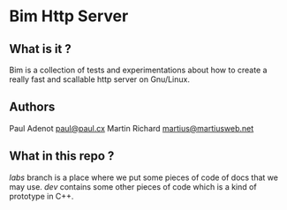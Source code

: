 # Bim Http Server #

## What is it ? ##

Bim is a collection of tests and experimentations about how to create a really
fast and scallable http server on Gnu/Linux.

## Authors ##

Paul Adenot <paul@paul.cx>
Martin Richard <martius@martiusweb.net>

## What in this repo ? ##

*labs* branch is a place where we put some pieces of code of docs that we may
use.
*dev* contains some other pieces of code which is a kind of prototype in C++.

